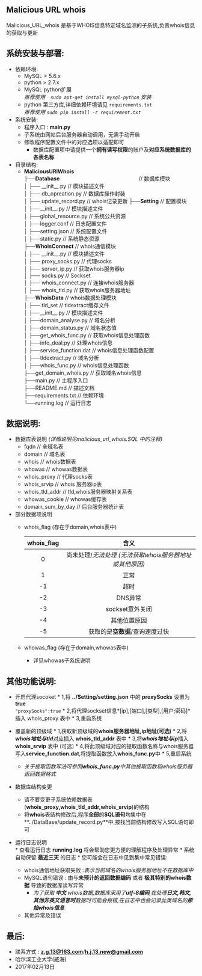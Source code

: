 Malicious URL whois
----------------------
Malicious_URL_whois 是基于WHOIS信息特定域名监测的子系统,负责whois信息的获取与更新

## 系统安装与部署:

* 依赖环境:    
    * MySQL > 5.6.x   
    * python > 2.7.x
    * MySQL python扩展   
    *推荐使用　```sudo apt-get install mysql-python``` 安装*
    * python 第三方库,详细依赖环境请见 ```requirements.txt```    
    *推荐使用 ```sudo pip install -r requirement.txt```*
* 系统安装:
    * 程序入口 : **main.py**
    * 子系统由网站后台服务器自动调用，无需手动开启
    * 修改程序配置文件中的对应选项以适配即可
        * 数据库配置项中请提供一个**拥有读写权限**的账户及**对应系统数据库的各表名称**
* 目录结构:   
    * **MaliciousURlWhois**  
    ├──**Database**　　　　　　　　　　　　　　　// 数据库模块  
    │   ├── \_\_init\_\_.py             // 模块描述文件    
    │   ├── db_opreation.py             // 数据库操作封装  
    │   ├── update_record.py            // whois记录更新
    ├──**Setting**                          // 配置模块     
    │   ├──\_\_init\_\_.py                  // 模块描述文件     
    │   ├──global_resource.py           // 系统公共资源     
    │   ├──logger.conf                  // 日志配置文件      
    │   ├──setting.json                 // 系统配置文件     
    │   ├──static.py                    // 系统静态资源        
    ├──**WhoisConnect**                     // whois通信模块     
    │   ├── \_\_init\_\_.py             // 模块描述文件     
    │   ├── proxy_socks.py              // 代理socks         
    │   ├── server_ip.py                // 获取whois服务器ip        
    │   ├── socks.py                    // Sockset        
    │   ├── whois_connect.py            // 连接whois服务器        
    │   ├── whois_tld.py                // 获取whois服务器地址        
    ├──**WhoisData**                        // whois数据处理模块        
    │   ├──.tld_set                     // tldextract缓存文件     
    │   ├──\_\_init\_\_.py                  // 模块描述文件      
    │   ├──domain_analyse.py            // 域名分析        
    │   ├──domain_status.py             // 域名状态值     
    │   ├──get_whois_func.py            // 获取whois信息处理函数        
    │   ├──info_deal.py                 // 处理whois信息     
    │   ├──service_function.dat         // whois信息处理函数配置     
    │   ├──tldextract.py                // 域名分析            
    │   ├──whois_func.py                // whois信息处理函数           
    ├──get_domain_whois.py              // 获取域名whois信息          
    ├──main.py                          // 主程序入口  
    ├──README.md                        // 描述文档    
    ├──requirements.txt                 // 依赖环境     
    └──running.log                      // 运行日志   
    
## 数据说明:

*   数据库表说明  *(详细说明见malicious_url_whois.SQL 中的注释)*
    *   fqdn    // 全域名表
    *   domain  // 域名表
    *   whois   // whois数据表
    *   whowas  // whowas数据表
    *   whois_proxy     //  代理socks表
    *   whois_srvip     //  whois 服务器ip表
    *   whois_tld_addr  //  tld,whois服务器映射关系表
    *   whowas_cookie   //  whowas缓存表
    *   domain_sum_by_day   // 后台服务器统计表
*   部分数据项说明
    *   whois_flag  (存在于domain,whois表中)         
    
		whois_flag  | 含义         
		:-------------: | :-------:|                    
		0                | 尚未处理/_无法处理_ *(无法获取whois服务器地址或其他原因)*
		1                | 正常
		-1               | 超时
		-2               | DNS异常
		-3               | sockset意外关闭
		-4               | 其他位置原因
		-5               | 获取的是**空数据**/查询速度过快		
					 
    *   whowas_flag (存在于domain,whowas表中) 
        *   详见whowas子系统说明   
  
## 其他功能说明:

   *  开启代理socoket
    * 1,将 **../Setting/setting.json** 中的 **proxySocks** 设置为 **true**    
		```"proxySocks":true```
	* 2,将代理sockset信息*[ip],[端口],[类型],[用户;密码]* 插入 whois_proxy 表中
	* 3,重启系统

   * 覆盖新的顶级域
	* 1,获取新顶级域的**whois服务器地址,ip地址(可选)**
	* 2,将***whois地址与tld***对应插入 **whois_tld_addr** 表中
	* 3,将***whois地址与ip***插入 **whois_srvip** 表中 (可选)
	* 4,将此顶级域对应的提取函数名称与whois服务器写入**service_function.dat**,将提取函数放入**whois_func.py**中
	* 5,重启系统
	  * *关于提取函数写法可参照**whois_func.py**中其他提取函数和whois服务器返回数据格式*
	
   * 数据库结构变更
     * 请不要变更子系统依赖数据表(**whois_proxy,whois_tld_addr,whois_srvip**)的结构 
     * 将**whois**表结构修改后,程序**全部**的**SQL语句**均集中在**../DataBase/update_record.py**中,按找当前结构修改写入SQL语句即可
	
   * 运行日志说明  
	* 查看运行日志 **running.log** 将会帮助您更方便的理解程序及处理异常
	* 系统自动保留 **最近三天** 的日志
    * 您可能会在日志中见到集中常见错误:
	    * whois通信地址获取失败 :*表示当前域名的whois服务器地址不在数据库中*   
	    * MySQL语句错误 : 由与**未预计的返回数据编码** 或者 **极其特别的whois数据** 导致的数据库读写异常
	      * *为了获取 **中文** whois数据,数据库采用了**utf-8编码**,在处理**日文,韩文,其他非英文语言时**数据时可能会报错,在日志中也会记录此类域名的**原始whois信息***
	    * 其他异常及错误

## 最后:
  * 联系方式 : **z.g.13@163.com**/**h.j.13.new@gmail.com** 
  * 哈尔滨工业大学(威海)
  * 2017年02月13日 
   
  
